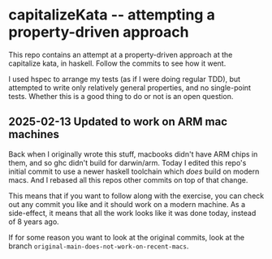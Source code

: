 # capitalizeKata -- attempting a property-driven approach

This repo contains an attempt at a property-driven approach at the
capitalize kata, in haskell. Follow the commits to see how it went.

I used hspec to arrange my tests (as if I were doing regular TDD), but
attempted to write only relatively general properties, and no
single-point tests. Whether this is a good thing to do or not is an
open question.

## 2025-02-13 Updated to work on ARM mac machines

Back when I originally wrote this stuff, macbooks didn't have ARM chips
in them, and so ghc didn't build for darwin/arm. Today I edited this
repo's initial commit to use a newer haskell toolchain which *does*
build on modern macs. And I rebased all this repos other commits on top
of that change.

This means that if you want to follow along with the exercise, you can
check out any commit you like and it should work on a modern machine.
As a side-effect, it means that all the work looks like it was done
today, instead of 8 years ago.

If for some reason you want to look at the original commits, look at
the branch `original-main-does-not-work-on-recent-macs`.
